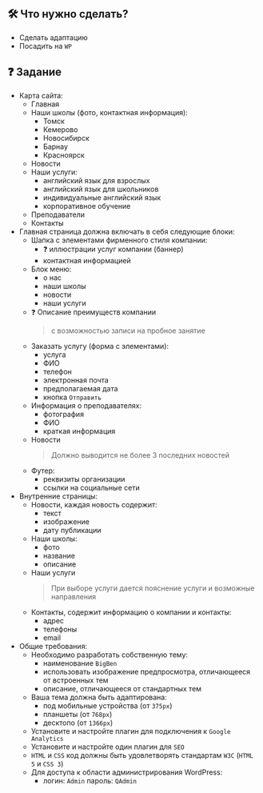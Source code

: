## :hammer_and_wrench: Что нужно сделать?
* Сделать адаптацию
* Посадить на ```WP```

## :question: Задание
* Карта сайта:
  * Главная
  * Наши школы (фото, контактная информация):
    * Томск
    * Кемерово
    * Новосибирск
    * Барнау
    * Красноярск
  * Новости
  * Наши услуги:
    * английский язык для взрослых
    * английский язык для школьников
    * индивидуальные английский язык
    * корпоративное обучение
  * Преподаватели
  * Контакты
* Главная страница должна включать в себя следующие блоки:
  * Шапка с элементами фирменного стиля компании:
    * :question: иллюстрации услуг компании (баннер)
    * контактная информацией
  * Блок меню:
    * о нас
    * наши школы
    * новости
    * наши услуги
  * :question: Описание преимуществ компании
    > с возможностью записи на пробное занятие
  * Заказать услугу (форма с элементами):
    * услуга
    * ФИО
    * телефон
    * электронная почта
    * предполагаемая дата
    * кнопка ```Отправить```
  * Информация о преподавателях:
    * фотография
    * ФИО
    * краткая информация
  * Новости
    > Должно выводится не более 3 последних новостей
  * Футер:
    * реквизиты организации
    * ссылки на социальные сети
* Внутренние страницы:
  * Новости, каждая новость содержит: 
    * текст
    * изображение
    * дату публикации
  * Наши школы:
    * фото
    * название
    * описание
  * Наши услуги
    > При выборе услуги дается пояснение услуги и возможные направления
  * Контакты, cодержит информацию о компании и контакты:
    * адрес
    * телефоны
    * email
* Общие требования:
  * Необходимо разработать собственную тему:
    * наименование ```BigBen```
    * использовать изображение предпросмотра, отличающееся от встроенных тем
    * описание, отличающееся от стандартных тем
  * Ваша тема должна быть адаптирована:
    * под мобильные устройства (от ```375px```)
    * планшеты (от ```768px```)
    * десктопо (от ```1366px```) 
  * Установите и настройте плагин для подключения к ```Google Analytics```
  * Установите и настройте один плагин для ```SEO```
  * ```HTML``` и ```CSS``` код должны быть удовлетворять стандартам ```W3C``` (```HTML 5``` и ```CSS 3```)
  * Для доступа к области администрирования WordPress: 
    * логин: ```Admin``` пароль: ```QAdmin```


